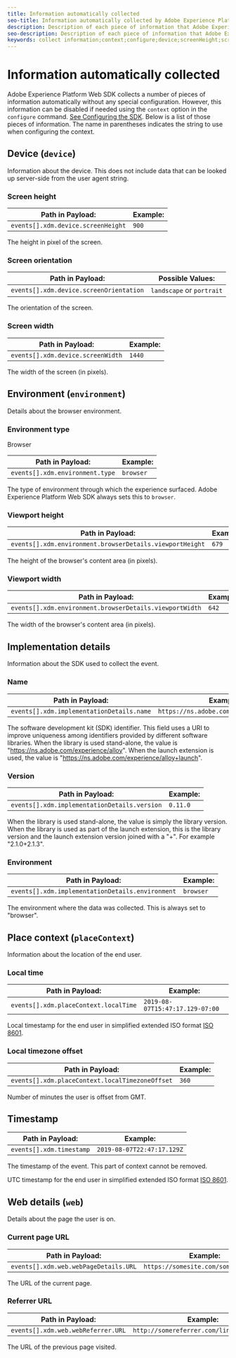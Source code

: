 ```yaml
---
title: Information automatically collected
seo-title: Information automatically collected by Adobe Experience Platform Web SDK
description: Description of each piece of information that Adobe Experience Cloud SDK collects automatically
seo-description: Description of each piece of information that Adobe Experience Cloud SDK collects automatically
keywords: collect information;context;configure;device;screenHeight;screen Height;screenOrientation;screen Orientation;screenWidth;screen Width;environment;viewportHeight;viewport Height;viewportWidth;viewport Width;crowserDetails;browser details;implementationDetails;implementation Details;name;version;placeContext;localTime;local Time;localTimezoneOffset;local Timezone Offset;timestamp;web;url;webPageDetails;web Page Details;webReferrer;web Referrer;landscape;portrait;
---
```


# Information automatically collected

Adobe Experience Platform Web SDK collects a number of pieces of information automatically without any special configuration. However, this information can be disabled if needed using the `context` option in the `configure` command. [See Configuring the SDK](../fundamentals/configuring-the-sdk.md). Below is a list of those pieces of information. The name in parentheses indicates the string to use when configuring the context.

## Device (`device`)

Information about the device. This does not include data that can be looked up server-side from the user agent string.

### Screen height

| **Path in Payload:**               | **Example:** |
| ---------------------------------- | ------------ |
| `events[].xdm.device.screenHeight` | `900`        |

The height in pixel of the screen.

### Screen orientation

| **Path in Payload:**                    | **Possible Values:**      |
| --------------------------------------- | ------------------------- |
| `events[].xdm.device.screenOrientation` | `landscape` or `portrait` |

The orientation of the screen.

### Screen width

| **Path in Payload:**              | **Example:** |
| --------------------------------- | ------------ |
| `events[].xdm.device.screenWidth` | `1440`       |

The width of the screen (in pixels).

## Environment (`environment`)

Details about the browser environment.

### Environment type

Browser

| **Path in Payload:**            | **Example:** |
| ------------------------------- | ------------ |
| `events[].xdm.environment.type` | `browser`    |

The type of environment through which the experience surfaced. Adobe Experience Platform Web SDK always sets this to `browser`.

### Viewport height

| **Path in Payload:**                                     | **Example:** |
| -------------------------------------------------------- | ------------ |
| `events[].xdm.environment.browserDetails.viewportHeight` | `679`        |

The height of the browser's content area (in pixels).

### Viewport width

| **Path in Payload:**                                    | **Example:** |
| ------------------------------------------------------- | ------------ |
| `events[].xdm.environment.browserDetails.viewportWidth` | `642`        |

The width of the browser's content area (in pixels).

## Implementation details

Information about the SDK used to collect the event.

### Name

| **Path in Payload:**                      | **Example:**                            |
| ----------------------------------------- | --------------------------------------- |
| `events[].xdm.implementationDetails.name` | `https://ns.adobe.com/experience/alloy` |

The software development kit (SDK) identifier.  This field uses a URI to improve uniqueness among identifiers provided by different software libraries. When the library is used stand-alone, the value is "https://ns.adobe.com/experience/alloy". When the launch extension is used, the value is "https://ns.adobe.com/experience/alloy+launch".

### Version

| **Path in Payload:**                         | **Example:** |
| -------------------------------------------- | ------------ |
| `events[].xdm.implementationDetails.version` | `0.11.0`     |

When the library is used stand-alone, the value is simply the library version. When the library is used as part of the launch extension, this is the library version and the launch extension version joined with a "+". For example "2.1.0+2.1.3".

### Environment

| **Path in Payload:**                             | **Example:** |
| ------------------------------------------------ | ------------ |
| `events[].xdm.implementationDetails.environment` | `browser`    |

The environment where the data was collected. This is always set to "browser".

## Place context (`placeContext`)

Information about the location of the end user.

### Local time

| **Path in Payload:**                  | **Example:**                    |
| ------------------------------------- | ------------------------------- |
| `events[].xdm.placeContext.localTime` | `2019-08-07T15:47:17.129-07:00` |

Local timestamp for the end user in simplified extended ISO format [ISO 8601](https://tools.ietf.org/html/rfc3339#section-5.6).

### Local timezone offset

| **Path in Payload:**                            | **Example:** |
| ----------------------------------------------- | ------------ |
| `events[].xdm.placeContext.localTimezoneOffset` | `360`        |

Number of minutes the user is offset from GMT.

## Timestamp

| **Path in Payload:**     | **Example:**               |
| ------------------------ | -------------------------- |
| `events[].xdm.timestamp` | `2019-08-07T22:47:17.129Z` |

The timestamp of the event.  This part of context cannot be removed.

UTC timestamp for the end user in simplified extended ISO format [ISO 8601](https://tools.ietf.org/html/rfc3339#section-5.6).

## Web details (`web`)

Details about the page the user is on.

### Current page URL

| **Path in Payload:**                  | **Example:**                         |
| ------------------------------------- | ------------------------------------ |
| `events[].xdm.web.webPageDetails.URL` | `https://somesite.com/somepage.html` |

The URL of the current page.

### Referrer URL

| **Path in Payload:**               | **Example:**                              |
| ---------------------------------- | ----------------------------------------- |
| `events[].xdm.web.webReferrer.URL` | `http://somereferrer.com/linkedpage.html` |

The URL of the previous page visited.
